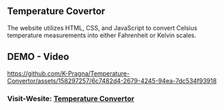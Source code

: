 ## Temperature Covertor

The website utilizes HTML, CSS, and JavaScript to convert Celsius temperature measurements into either Fahrenheit or Kelvin scales.

## DEMO - Video


https://github.com/K-Pragna/Temperature-Convertor/assets/158297257/6c7482d4-2679-4245-94ea-7dc534f93918


### Visit-Wesite: [Temperature Convertor](https://k-pragna.github.io/Temperature-Convertor/Temperature%20Convertor/index.html)

